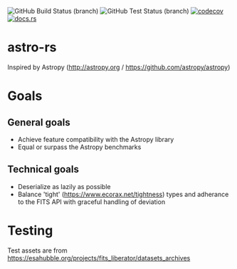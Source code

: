 ![GitHub Build Status (branch)](https://img.shields.io/github/workflow/status/eta077/astro-rs/Build/release) ![GitHub Test Status (branch)](https://img.shields.io/github/workflow/status/eta077/astro-rs/Test/release?label=test) [![codecov](https://codecov.io/gh/eta077/astro-rs/branch/release/graph/badge.svg)](https://codecov.io/gh/eta077/astro-rs) [![docs.rs](https://img.shields.io/docsrs/astro-rs)](https://docs.rs/astro-rs/latest/astro_rs/)

# astro-rs
Inspired by Astropy (http://astropy.org / https://github.com/astropy/astropy)

# Goals
## General goals
* Achieve feature compatibility with the Astropy library
* Equal or surpass the Astropy benchmarks

## Technical goals
* Deserialize as lazily as possible
* Balance 'tight' (https://www.ecorax.net/tightness) types and adherance to the FITS API with graceful handling of deviation

# Testing
Test assets are from https://esahubble.org/projects/fits_liberator/datasets_archives
